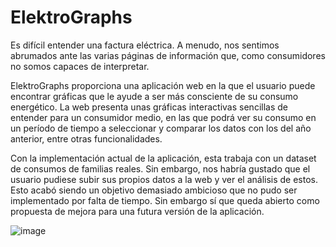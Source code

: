 # ElektroGraphs

Es difícil entender una factura eléctrica. A menudo, nos sentimos abrumados ante las varias páginas de información que, como consumidores no somos capaces de interpretar.

ElektroGraphs proporciona una aplicación web en la que el usuario puede encontrar gráficas que le ayude a ser más consciente de su consumo energético. La web presenta unas gráficas interactivas sencillas de entender para un consumidor medio, en las que podrá ver su consumo en un período de tiempo a seleccionar y comparar los datos con los del año anterior, entre otras funcionalidades.

Con la implementación actual de la aplicación, esta trabaja con un dataset de consumos de familias reales. Sin embargo, nos habría gustado que el usuario pudiese subir sus propios datos a la web y ver el análisis de estos. Esto acabó siendo un objetivo demasiado ambicioso que no pudo ser implementado por falta de tiempo. Sin embargo sí que queda abierto como propuesta de mejora para una futura versión de la aplicación.

![image](https://github.com/delthia/HackUDC-2024/assets/101663529/61e2ce4c-9b59-4b00-8b3b-0a2f615d3166)
